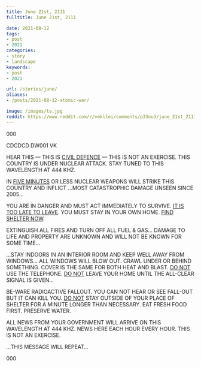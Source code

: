 ```yaml
---
title: June 21st, 2111
fulltitle: June 21st, 2111

date: 2021-08-12
tags:
- post
- 2021
categories:
- story
- landscape
keywords:
- post
- 2021

url: /stories/june/
aliases:
- /posts/2021-08-12-atomic-war/

image: /images/tv.jpg
reddit: https://www.reddit.com/r/vekllei/comments/p33nu3/june_21st_2111/
---
```

000

CDCDCD DW001 VK

HEAR THIS — THIS IS <u>CIVIL DEFENCE</u> — THIS IS NOT AN EXERCISE.
THIS COUNTRY IS UNDER NUCLEAR ATTACK. STAY TUNED TO THIS WAVELENGTH AT 444 KHZ.

IN <u>FIVE MINUTES</u> OR LESS NUCLEAR WEAPONS WILL STRIKE THIS COUNTRY AND INFLICT …MOST CATASTROPHIC DAMAGE UNSEEN SINCE 2005…

YOU ARE IN DANGER AND MUST ACT IMMEDIATELY TO SURVIVE. <u>IT IS TOO LATE TO LEAVE</u>. YOU MUST STAY IN YOUR OWN HOME. <u>FIND SHELTER NOW</u>.

EXTINGUISH ALL FIRES AND TURN OFF ALL FUEL & GAS… DAMAGE TO LIFE AND PROPERTY ARE UNKNOWN AND WILL NOT BE KNOWN FOR SOME TIME…

…STAY INDOORS IN AN INTERIOR ROOM AND KEEP WELL AWAY FROM WINDOWS… ALL WINDOWS WILL BLOW OUT. CRAWL UNDER OR BEHIND SOMETHING. COVER IS THE SAME FOR BOTH HEAT AND BLAST. <u>DO NOT</u> USE THE TELEPHONE. <u>DO NOT</u> LEAVE YOUR HOME UNTIL THE ALL-CLEAR SIGNAL IS GIVEN…

BE-WARE RADIOACTIVE FALLOUT. YOU CAN NOT HEAR OR SEE FALL-OUT BUT IT CAN KILL YOU. <u>DO NOT</u> STAY OUTSIDE OF YOUR PLACE OF SHELTER FOR A MINUTE LONGER THAN NECESSARY. EAT FRESH FOOD FIRST. PRESERVE WATER.

ALL NEWS FROM YOUR GOVERNMENT WILL ARRIVE ON THIS WAVELENGTH AT 444 KHZ. NEWS HERE EACH HOUR EVERY HOUR. THIS IS NOT AN EXERCISE.

…THIS MESSAGE WILL REPEAT…

000
